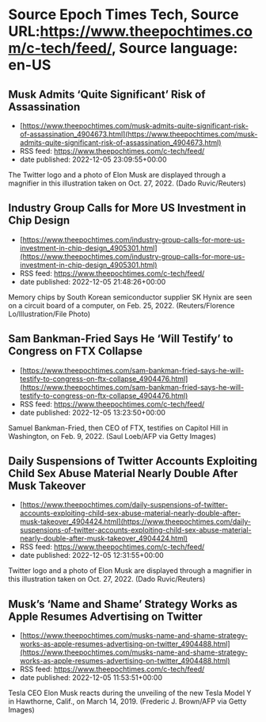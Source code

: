 # Source Epoch Times Tech, Source URL:https://www.theepochtimes.com/c-tech/feed/, Source language: en-US

## Musk Admits ‘Quite Significant’ Risk of Assassination
 - [https://www.theepochtimes.com/musk-admits-quite-significant-risk-of-assassination_4904673.html](https://www.theepochtimes.com/musk-admits-quite-significant-risk-of-assassination_4904673.html)
 - RSS feed: https://www.theepochtimes.com/c-tech/feed/
 - date published: 2022-12-05 23:09:55+00:00

The Twitter logo and a photo of Elon Musk are displayed through a magnifier in this illustration taken on Oct. 27, 2022. (Dado Ruvic/Reuters)

## Industry Group Calls for More US Investment in Chip Design
 - [https://www.theepochtimes.com/industry-group-calls-for-more-us-investment-in-chip-design_4905301.html](https://www.theepochtimes.com/industry-group-calls-for-more-us-investment-in-chip-design_4905301.html)
 - RSS feed: https://www.theepochtimes.com/c-tech/feed/
 - date published: 2022-12-05 21:48:26+00:00

Memory chips by South Korean semiconductor supplier SK Hynix are seen on a circuit board of a computer, on Feb. 25, 2022. (Reuters/Florence Lo/Illustration/File Photo)

## Sam Bankman-Fried Says He ‘Will Testify’ to Congress on FTX Collapse
 - [https://www.theepochtimes.com/sam-bankman-fried-says-he-will-testify-to-congress-on-ftx-collapse_4904476.html](https://www.theepochtimes.com/sam-bankman-fried-says-he-will-testify-to-congress-on-ftx-collapse_4904476.html)
 - RSS feed: https://www.theepochtimes.com/c-tech/feed/
 - date published: 2022-12-05 13:23:50+00:00

Samuel Bankman-Fried, then CEO of FTX, testifies on Capitol Hill in Washington, on Feb. 9, 2022. (Saul Loeb/AFP via Getty Images)

## Daily Suspensions of Twitter Accounts Exploiting Child Sex Abuse Material Nearly Double After Musk Takeover
 - [https://www.theepochtimes.com/daily-suspensions-of-twitter-accounts-exploiting-child-sex-abuse-material-nearly-double-after-musk-takeover_4904424.html](https://www.theepochtimes.com/daily-suspensions-of-twitter-accounts-exploiting-child-sex-abuse-material-nearly-double-after-musk-takeover_4904424.html)
 - RSS feed: https://www.theepochtimes.com/c-tech/feed/
 - date published: 2022-12-05 12:31:55+00:00

Twitter logo and a photo of Elon Musk are displayed through a magnifier in this illustration taken on Oct. 27, 2022. (Dado Ruvic/Reuters)

## Musk’s ‘Name and Shame’ Strategy Works as Apple Resumes Advertising on Twitter
 - [https://www.theepochtimes.com/musks-name-and-shame-strategy-works-as-apple-resumes-advertising-on-twitter_4904488.html](https://www.theepochtimes.com/musks-name-and-shame-strategy-works-as-apple-resumes-advertising-on-twitter_4904488.html)
 - RSS feed: https://www.theepochtimes.com/c-tech/feed/
 - date published: 2022-12-05 11:53:51+00:00

Tesla CEO Elon Musk reacts during the unveiling of the new Tesla Model Y in Hawthorne, Calif., on March 14, 2019. (Frederic J. Brown/AFP via Getty Images)
